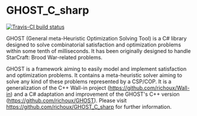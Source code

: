 # GHOST_C_sharp

[![Travis-CI build status](https://api.travis-ci.org/richoux/GHOST_C_sharp.png)](https://travis-ci.org/richoux/GHOST_C_sharp)

GHOST (General meta-Heuristic Optimization Solving Tool) is a C# library designed to solve combinatorial satisfaction and optimization problems within some tenth of milliseconds. It has been originally designed to handle StarCraft: Brood War-related problems.

GHOST is a framework aiming to easily model and implement satisfaction and optimization problems. It contains a meta-heuristic solver aiming to solve any kind of these problems represented by a CSP/COP. It is a generalization of the C++ Wall-in project (https://github.com/richoux/Wall-in) and a C# adaptation and improvement of the GHOST's C++ version (https://github.com/richoux/GHOST). Please visit https://github.com/richoux/GHOST_C_sharp for further information.
